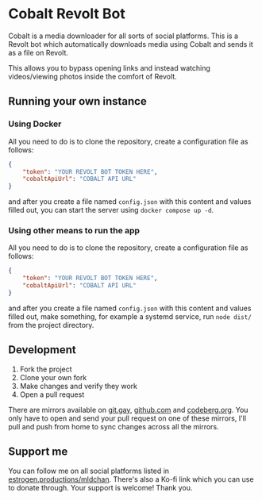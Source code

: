 
# Cobalt Revolt Bot

Cobalt is a media downloader for all sorts of social platforms.
This is a Revolt bot which automatically downloads media using Cobalt
and sends it as a file on Revolt.

This allows you to bypass opening links and instead watching videos/viewing photos
inside the comfort of Revolt.

## Running your own instance

### Using Docker

All you need to do is to clone the repository, create a configuration file as follows:

```json
{
    "token": "YOUR REVOLT BOT TOKEN HERE",
    "cobaltApiUrl": "COBALT API URL"
}
```

and after you create a file named `config.json` with this content and values filled out,
you can start the server using `docker compose up -d`.

### Using other means to run the app

All you need to do is to clone the repository, create a configuration file as follows:

```json
{
    "token": "YOUR REVOLT BOT TOKEN HERE",
    "cobaltApiUrl": "COBALT API URL"
}
```

and after you create a file named `config.json` with this content and values filled out,
make something, for example a systemd service, run `node dist/` from the project directory.

## Development

1. Fork the project
2. Clone your own fork
3. Make changes and verify they work
4. Open a pull request

There are mirrors available on [git.gay](https://git.gay/mld/CobaltRevoltBot), [github.com](https://github.com/mldchan/CobaltRevoltBot) and [codeberg.org](https://codeberg.org/mldchan/RevoltDiscordBot). You only have to open and send your pull request on one of these mirrors, I'll pull and push from home to sync
changes across all the mirrors.

## Support me

You can follow me on all social platforms listed in [estrogen.productions/mldchan](https://estrogen.productions/mldchan). There's
also a Ko-fi link which you can use to donate through. Your support is welcome! Thank you.
